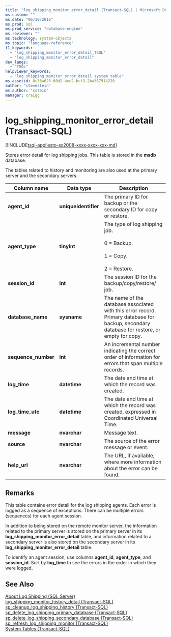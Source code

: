 ```yaml
---
title: "log_shipping_monitor_error_detail (Transact-SQL) | Microsoft Docs"
ms.custom: ""
ms.date: "06/10/2016"
ms.prod: sql
ms.prod_service: "database-engine"
ms.reviewer: ""
ms.technology: system-objects
ms.topic: "language-reference"
f1_keywords: 
  - "log_shipping_monitor_error_detail_TSQL"
  - "log_shipping_monitor_error_detail"
dev_langs: 
  - "TSQL"
helpviewer_keywords: 
  - "log_shipping_monitor_error_detail system table"
ms.assetid: 0c38a625-60d2-4ee2-bcf3-2ba367914220
author: "stevestein"
ms.author: "sstein"
manager: craigg
---
```

# log_shipping_monitor_error_detail (Transact-SQL)
[!INCLUDE[tsql-appliesto-ss2008-xxxx-xxxx-xxx-md](../../includes/tsql-appliesto-ss2008-xxxx-xxxx-xxx-md.md)]

  Stores error detail for log shipping jobs. This table is stored in the **msdb** database.  
  
 The tables related to history and monitoring are also used at the primary server and the secondary servers.  
  
|Column name|Data type|Description|  
|-----------------|---------------|-----------------|  
|**agent_id**|**uniqueidentifier**|The primary ID for backup or the secondary ID for copy or restore.|  
|**agent_type**|**tinyint**|The type of log shipping job.<br /><br /> 0 = Backup.<br /><br /> 1 = Copy.<br /><br /> 2 = Restore.|  
|**session_id**|**int**|The session ID for the backup/copy/restore/ job.|  
|**database_name**|**sysname**|The name of the database associated with this error record. Primary database for backup, secondary database for restore, or empty for copy.|  
|**sequence_number**|**int**|An incremental number indicating the correct order of information for errors that span multiple records.|  
|**log_time**|**datetime**|The date and time at which the record was created.|  
|**log_time_utc**|**datetime**|The date and time at which the record was created, expressed in Coordinated Universal Time.|  
|**message**|**nvarchar**|Message text.|  
|**source**|**nvarchar**|The source of the error message or event.|  
|**help_url**|**nvarchar**|The URL, if available, where more information about the error can be found.|  
  
## Remarks  
 This table contains error detail for the log shipping agents. Each error is logged as a sequence of exceptions. There can be multiple errors (sequences) for each agent session.  
  
 In addition to being stored on the remote monitor server, the information related to the primary server is stored on the primary server in its **log_shipping_monitor_error_detail** table, and information related to a secondary server is also stored on the secondary server in its **log_shipping_monitor_error_detail** table.  
  
 To identify an agent session, use columns **agent_id**, **agent_type**, and **session_id**. Sort by **log_time** to see the errors in the order in which they were logged.  
  
## See Also  
 [About Log Shipping &#40;SQL Server&#41;](../../database-engine/log-shipping/about-log-shipping-sql-server.md)   
 [log_shipping_monitor_history_detail &#40;Transact-SQL&#41;](../../relational-databases/system-tables/log-shipping-monitor-history-detail-transact-sql.md)   
 [sp_cleanup_log_shipping_history &#40;Transact-SQL&#41;](../../relational-databases/system-stored-procedures/sp-cleanup-log-shipping-history-transact-sql.md)   
 [sp_delete_log_shipping_primary_database &#40;Transact-SQL&#41;](../../relational-databases/system-stored-procedures/sp-delete-log-shipping-primary-database-transact-sql.md)   
 [sp_delete_log_shipping_secondary_database &#40;Transact-SQL&#41;](../../relational-databases/system-stored-procedures/sp-delete-log-shipping-secondary-database-transact-sql.md)   
 [sp_refresh_log_shipping_monitor &#40;Transact-SQL&#41;](../../relational-databases/system-stored-procedures/sp-refresh-log-shipping-monitor-transact-sql.md)   
 [System Tables &#40;Transact-SQL&#41;](../../relational-databases/system-tables/system-tables-transact-sql.md)  
  
  
